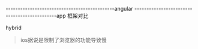 ---------------------------------------------angular
---------------------------------------------app 框架对比

hybrid

 > ios据说是限制了浏览器的功能导致慢